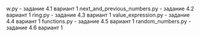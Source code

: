 w.py - задание 4.1 вариант 1
next_and_previous_numbers.py - задание 4.2 вариант 1
ring.py - задание 4.3 вариант 1
value_expression.py - задание 4.4 вариант 1
functions.py - задание 4.5 вариант 1
random_numbers.py - задание 4.6 вариант 1
